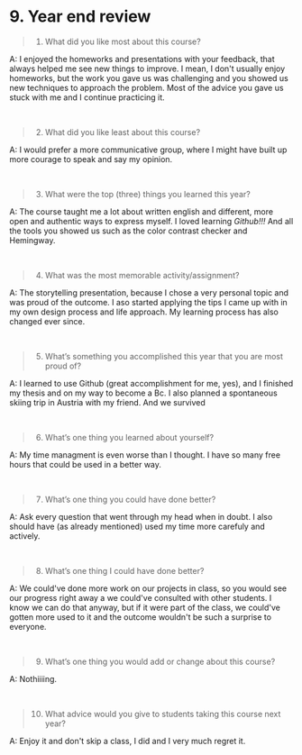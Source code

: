 # 9. Year end review

> 1) What did you like most about this course?

A: I enjoyed the homeworks and presentations with your feedback, that always helped me see new things to improve. I mean, I don't usually enjoy homeworks, but the work you gave us was challenging and you showed us new techniques to approach the problem. Most of the advice you gave us stuck with me and I continue practicing it.  


&nbsp;

> 2) What did you like least about this course? 

A: I would prefer a more communicative group, where I might have built up more courage to speak and say my opinion.

&nbsp;

> 3) What were the top (three) things you learned this year?

A: The course taught me a lot about written english and different, more open and authentic ways to express myself. 
I loved learning _Github!!!_ 
And all the tools you showed us such as the color contrast checker and Hemingway. 

&nbsp;

> 4) What was the most memorable activity/assignment?

A: The storytelling presentation, because I chose a very personal topic and was proud of the outcome. I aso started applying the tips I came up with in my own design process and life approach. My learning process has also changed ever since. 

&nbsp;

> 5) What’s something you accomplished this year that you are most proud of?

A: I learned to use Github (great accomplishment for me, yes), and I finished my thesis and on my way to become a Bc. I also planned a spontaneous skiing trip in Austria with my friend. And we survived

&nbsp;

> 6) What’s one thing you learned about yourself?

A: My time managment is even worse than I thought. I have so many free hours that could be used in a better way. 

&nbsp;

> 7) What’s one thing you could have done better?

A: Ask every question that went through my head when in doubt. I also should have (as already mentioned) used my time more carefuly and actively. 

&nbsp;

> 8) What’s one thing I could have done better?

A: We could've done more work on our projects in class, so you would see our progress right away a we could've consulted with other students. I know we can do that anyway, but if it were part of the class, we could've gotten more used to it and the outcome wouldn't be such a surprise to everyone. 

&nbsp;

> 9) What’s one thing you would add or change about this course?

A: Nothiiiing.

&nbsp;

> 10) What advice would you give to students taking this course next year?

A: Enjoy it and don't skip a class, I did and I very much regret it. 


&nbsp;

